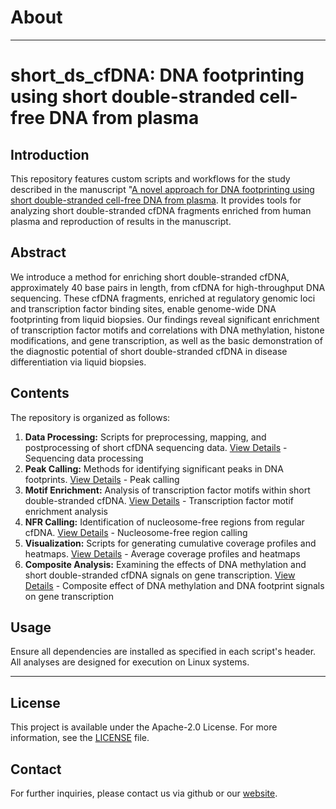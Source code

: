 # About 
---
# short_ds_cfDNA: DNA footprinting using short double-stranded cell-free DNA from plasma

## Introduction
This repository features custom scripts and workflows for the study described in the manuscript "[A novel approach for DNA footprinting using short double-stranded cell-free DNA from plasma](https://www.biorxiv.org/content/10.1101/2024.02.09.579588v1.full). It provides tools for analyzing short double-stranded cfDNA fragments enriched from human plasma and reproduction of results in the manuscript.

## Abstract
We introduce a method for enriching short double-stranded cfDNA, approximately 40 base pairs in length, from cfDNA for high-throughput DNA sequencing. These cfDNA fragments, enriched at regulatory genomic loci and transcription factor binding sites, enable genome-wide DNA footprinting from liquid biopsies. Our findings reveal significant enrichment of transcription factor motifs and correlations with DNA methylation, histone modifications, and gene transcription, as well as the basic demonstration of the diagnostic potential of short double-stranded cfDNA in disease differentiation via liquid biopsies.

## Contents
The repository is organized as follows:
1. **Data Processing:** Scripts for preprocessing, mapping, and postprocessing of short cfDNA sequencing data. [View Details](https://github.com/janmueller17/short_ds_cfDNA/tree/main/map_and_process) - Sequencing data processing
2. **Peak Calling:** Methods for identifying significant peaks in DNA footprints. [View Details](https://github.com/janmueller17/short_ds_cfDNA/tree/main/peak_calling) - Peak calling
3. **Motif Enrichment:** Analysis of transcription factor motifs within short double-stranded cfDNA. [View Details](https://github.com/janmueller17/short_ds_cfDNA/tree/main/transcription_factor_motif_analyses) - Transcription factor motif enrichment analysis
4. **NFR Calling:** Identification of nucleosome-free regions from regular cfDNA. [View Details](https://github.com/janmueller17/short_ds_cfDNA/tree/main/nucleosome_free_regions) - Nucleosome-free region calling
5. **Visualization:** Scripts for generating cumulative coverage profiles and heatmaps. [View Details](https://github.com/janmueller17/short_ds_cfDNA/tree/main/average_coverage_analyses) - Average coverage profiles and heatmaps
6. **Composite Analysis:** Examining the effects of DNA methylation and short double-stranded cfDNA signals on gene transcription. [View Details](https://github.com/janmueller17/short_ds_cfDNA/tree/main/composite_effects_short_methyl) - Composite effect of DNA methylation and DNA footprint signals on gene transcription

## Usage
Ensure all dependencies are installed as specified in each script's header. All analyses are designed for execution on Linux systems.

---

## License
This project is available under the Apache-2.0 License. For more information, see the [LICENSE](./LICENSE) file.

## Contact
For further inquiries, please contact us via github or our [website](https://www.igb.fraunhofer.de/en/research/in-vitro-diagnostics.html).

